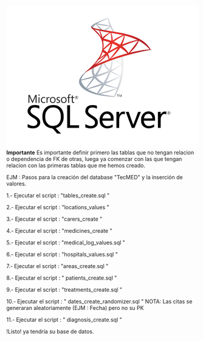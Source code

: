 ![Microsoft SQL Server](mssqlserver.png)
**Importante**
Es importante definir primero las tablas que no tengan relacion o dependencia de FK de otras, luega ya comenzar con las que tengan relacion con las primeras tablas que me hemos creado.

EJM : Pasos para la creación del database "TecMED" y la inserción de valores.

1.- Ejecutar el script : "tables_create.sql "

2.- Ejecutar el script : "locations_values "

3.- Ejecutar el script : "carers_create "

4.- Ejecutar el script : "medicines_create "

5.- Ejecutar el script : "medical_log_values.sql "

6.- Ejecutar el script : "hospitals_values.sql "

7.- Ejecutar el script : "areas_create.sql "

8.- Ejecutar el script : " patients_create.sql "

9.- Ejecutar el script : "treatments_create.sql "

10.- Ejecutar el script : " dates_create_randomizer.sql " NOTA: Las citas se generaran aleatoriamente (EJM : Fecha) pero no su PK

11.- Ejecutar el script : " diagnosis_create.sql "

!Listo! ya tendría su base de datos.
